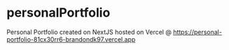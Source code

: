 # personalPortfolio
Personal Portfolio created on NextJS hosted on Vercel @ 
https://personal-portfolio-81cx30rr6-brandondk97.vercel.app
